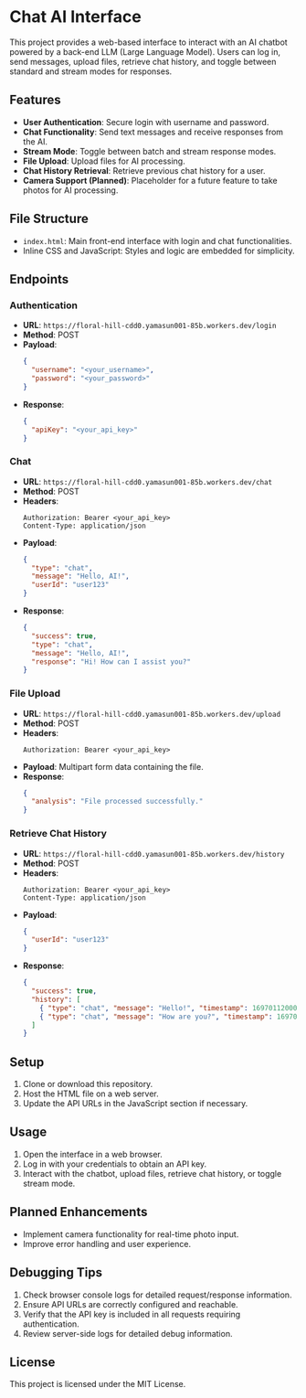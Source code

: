 # Chat AI Interface

This project provides a web-based interface to interact with an AI chatbot powered by a back-end LLM (Large Language Model). Users can log in, send messages, upload files, retrieve chat history, and toggle between standard and stream modes for responses.

## Features
- **User Authentication**: Secure login with username and password.
- **Chat Functionality**: Send text messages and receive responses from the AI.
- **Stream Mode**: Toggle between batch and stream response modes.
- **File Upload**: Upload files for AI processing.
- **Chat History Retrieval**: Retrieve previous chat history for a user.
- **Camera Support (Planned)**: Placeholder for a future feature to take photos for AI processing.

## File Structure
- `index.html`: Main front-end interface with login and chat functionalities.
- Inline CSS and JavaScript: Styles and logic are embedded for simplicity.

## Endpoints
### Authentication
- **URL**: `https://floral-hill-cdd0.yamasun001-85b.workers.dev/login`
- **Method**: POST
- **Payload**:
  ```json
  {
    "username": "<your_username>",
    "password": "<your_password>"
  }
  ```
- **Response**:
  ```json
  {
    "apiKey": "<your_api_key>"
  }
  ```

### Chat
- **URL**: `https://floral-hill-cdd0.yamasun001-85b.workers.dev/chat`
- **Method**: POST
- **Headers**:
  ```
  Authorization: Bearer <your_api_key>
  Content-Type: application/json
  ```
- **Payload**:
  ```json
  {
    "type": "chat",
    "message": "Hello, AI!",
    "userId": "user123"
  }
  ```
- **Response**:
  ```json
  {
    "success": true,
    "type": "chat",
    "message": "Hello, AI!",
    "response": "Hi! How can I assist you?"
  }
  ```

### File Upload
- **URL**: `https://floral-hill-cdd0.yamasun001-85b.workers.dev/upload`
- **Method**: POST
- **Headers**:
  ```
  Authorization: Bearer <your_api_key>
  ```
- **Payload**:
  Multipart form data containing the file.
- **Response**:
  ```json
  {
    "analysis": "File processed successfully."
  }
  ```

### Retrieve Chat History
- **URL**: `https://floral-hill-cdd0.yamasun001-85b.workers.dev/history`
- **Method**: POST
- **Headers**:
  ```
  Authorization: Bearer <your_api_key>
  Content-Type: application/json
  ```
- **Payload**:
  ```json
  {
    "userId": "user123"
  }
  ```
- **Response**:
  ```json
  {
    "success": true,
    "history": [
      { "type": "chat", "message": "Hello!", "timestamp": 1697011200000 },
      { "type": "chat", "message": "How are you?", "timestamp": 1697097600000 }
    ]
  }
  ```

## Setup
1. Clone or download this repository.
2. Host the HTML file on a web server.
3. Update the API URLs in the JavaScript section if necessary.

## Usage
1. Open the interface in a web browser.
2. Log in with your credentials to obtain an API key.
3. Interact with the chatbot, upload files, retrieve chat history, or toggle stream mode.

## Planned Enhancements
- Implement camera functionality for real-time photo input.
- Improve error handling and user experience.

## Debugging Tips
1. Check browser console logs for detailed request/response information.
2. Ensure API URLs are correctly configured and reachable.
3. Verify that the API key is included in all requests requiring authentication.
4. Review server-side logs for detailed debug information.

## License
This project is licensed under the MIT License.

